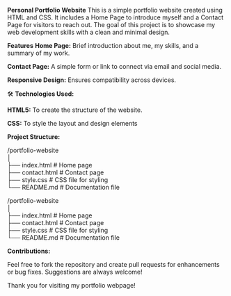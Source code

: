 **Personal Portfolio Website**
This is a simple portfolio website created using HTML and CSS. It includes a Home Page to introduce myself and a Contact Page for visitors to reach out. The goal of this project is to showcase my web development skills with a clean and minimal design.

**Features**
**Home Page:** Brief introduction about me, my skills, and a summary of my work.

**Contact Page:** A simple form or link to connect via email and social media.

**Responsive Design:** Ensures compatibility across devices.

🛠️ **Technologies Used:**

**HTML5:** To create the structure of the website.

**CSS:** To style the layout and design elements

**Project Structure:**

/portfolio-website  
│  
├── index.html       # Home page  
├── contact.html     # Contact page  
├── style.css        # CSS file for styling  
└── README.md        # Documentation file  

/portfolio-website  
│  
├── index.html       # Home page  
├── contact.html     # Contact page  
├── style.css        # CSS file for styling  
└── README.md        # Documentation file  

**Contributions:**

Feel free to fork the repository and create pull requests for enhancements or bug fixes. Suggestions are always welcome!

Thank you for visiting my portfolio webpage!

